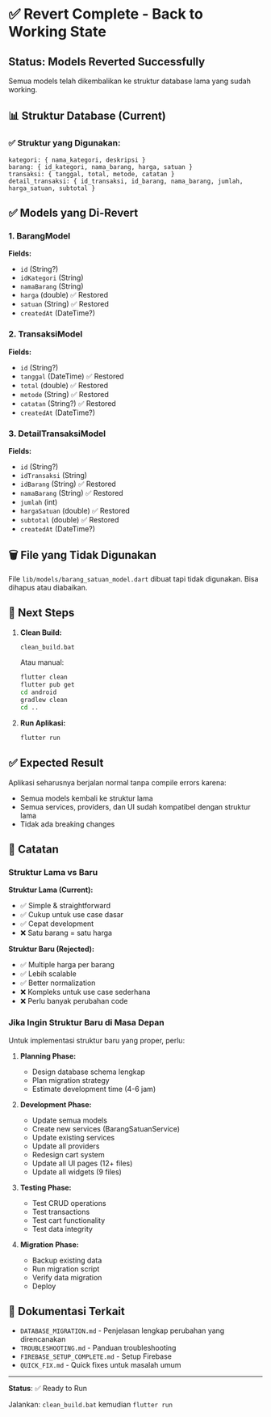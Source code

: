 # ✅ Revert Complete - Back to Working State

## Status: Models Reverted Successfully

Semua models telah dikembalikan ke struktur database lama yang sudah working.

## 📊 Struktur Database (Current)

### ✅ Struktur yang Digunakan:

```
kategori: { nama_kategori, deskripsi }
barang: { id_kategori, nama_barang, harga, satuan }
transaksi: { tanggal, total, metode, catatan }
detail_transaksi: { id_transaksi, id_barang, nama_barang, jumlah, harga_satuan, subtotal }
```

## ✅ Models yang Di-Revert

### 1. BarangModel
**Fields:**
- `id` (String?)
- `idKategori` (String)
- `namaBarang` (String)
- `harga` (double) ✅ Restored
- `satuan` (String) ✅ Restored
- `createdAt` (DateTime?)

### 2. TransaksiModel
**Fields:**
- `id` (String?)
- `tanggal` (DateTime) ✅ Restored
- `total` (double) ✅ Restored
- `metode` (String) ✅ Restored
- `catatan` (String?) ✅ Restored
- `createdAt` (DateTime?)

### 3. DetailTransaksiModel
**Fields:**
- `id` (String?)
- `idTransaksi` (String)
- `idBarang` (String) ✅ Restored
- `namaBarang` (String) ✅ Restored
- `jumlah` (int)
- `hargaSatuan` (double) ✅ Restored
- `subtotal` (double) ✅ Restored
- `createdAt` (DateTime?)

## 🗑️ File yang Tidak Digunakan

File `lib/models/barang_satuan_model.dart` dibuat tapi tidak digunakan. Bisa dihapus atau diabaikan.

## 🚀 Next Steps

1. **Clean Build:**
   ```bash
   clean_build.bat
   ```
   
   Atau manual:
   ```bash
   flutter clean
   flutter pub get
   cd android
   gradlew clean
   cd ..
   ```

2. **Run Aplikasi:**
   ```bash
   flutter run
   ```

## ✅ Expected Result

Aplikasi seharusnya berjalan normal tanpa compile errors karena:
- Semua models kembali ke struktur lama
- Semua services, providers, dan UI sudah kompatibel dengan struktur lama
- Tidak ada breaking changes

## 📝 Catatan

### Struktur Lama vs Baru

**Struktur Lama (Current):**
- ✅ Simple & straightforward
- ✅ Cukup untuk use case dasar
- ✅ Cepat development
- ❌ Satu barang = satu harga

**Struktur Baru (Rejected):**
- ✅ Multiple harga per barang
- ✅ Lebih scalable
- ✅ Better normalization
- ❌ Kompleks untuk use case sederhana
- ❌ Perlu banyak perubahan code

### Jika Ingin Struktur Baru di Masa Depan

Untuk implementasi struktur baru yang proper, perlu:

1. **Planning Phase:**
   - Design database schema lengkap
   - Plan migration strategy
   - Estimate development time (4-6 jam)

2. **Development Phase:**
   - Update semua models
   - Create new services (BarangSatuanService)
   - Update existing services
   - Update all providers
   - Redesign cart system
   - Update all UI pages (12+ files)
   - Update all widgets (9 files)

3. **Testing Phase:**
   - Test CRUD operations
   - Test transactions
   - Test cart functionality
   - Test data integrity

4. **Migration Phase:**
   - Backup existing data
   - Run migration script
   - Verify data migration
   - Deploy

## 📖 Dokumentasi Terkait

- `DATABASE_MIGRATION.md` - Penjelasan lengkap perubahan yang direncanakan
- `TROUBLESHOOTING.md` - Panduan troubleshooting
- `FIREBASE_SETUP_COMPLETE.md` - Setup Firebase
- `QUICK_FIX.md` - Quick fixes untuk masalah umum

---

**Status**: ✅ Ready to Run

Jalankan: `clean_build.bat` kemudian `flutter run`
